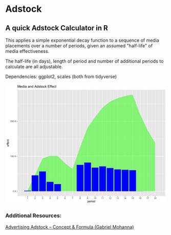 # Adstock
## A quick Adstock Calculator in R

This applies a simple exponential decay function to a sequence of media placements over a number of periods, given an assumed "half-life" of media effectiveness.

The half-life (in days), length of period and number of additional periods to calculate are all adjustable.

Dependencies:  ggplot2, scales (both from tidyverse)

![Media and Adstock Effect](https://github.com/jefedigital/adstock/blob/main/output/adstock_effect.png)

### Additional Resources:

[Advertising Adstock – Concept & Formula (Gabriel Mohanna)](https://analyticsartist.wordpress.com/2013/11/02/calculating-adstock-effect/)